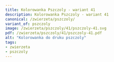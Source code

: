 ```yaml
---
title: Kolorowanka Pszczoly - wariant 41
description: Kolorowanka Pszczoly - wariant 41
canonical: /zwierzeta/pszczoly/
variant_of: pszczoly
image: /zwierzeta/pszczoly/41/pszczoly-41.svg
pdf: /zwierzeta/pszczoly/41/pszczoly-41.pdf
alt: "Kolorowanka do druku pszczoly"
tags:
- zwierzeta
- pszczoly
---
```

